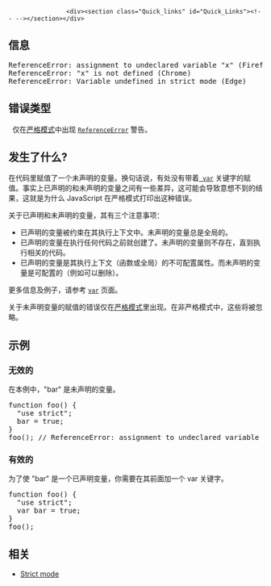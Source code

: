 
                
                  
                    <div><section class="Quick_links" id="Quick_Links"><!-- --></section></div>

<h2 id="&#x4FE1;&#x606F;">&#x4FE1;&#x606F;</h2>

<pre class="syntaxbox">ReferenceError: assignment to undeclared variable &quot;x&quot; (Firefox)
ReferenceError: &quot;x&quot; is not defined (Chrome)
ReferenceError: Variable undefined in strict mode (Edge)
</pre>

<h2 id="&#x9519;&#x8BEF;&#x7C7B;&#x578B;">&#x9519;&#x8BEF;&#x7C7B;&#x578B;</h2>

<p>&#xA0; &#x4EC5;&#x5728;<a href="/zh-CN/docs/Web/JavaScript/Reference/Strict_mode">&#x4E25;&#x683C;&#x6A21;&#x5F0F;</a>&#x4E2D;&#x51FA;&#x73B0; <a href="/zh-CN/docs/Web/JavaScript/Reference/Global_Objects/ReferenceError" title="ReferenceError&#xFF08;&#x5F15;&#x7528;&#x9519;&#x8BEF;&#xFF09; &#x5BF9;&#x8C61;&#x8868;&#x660E;&#x4E00;&#x4E2A;&#x4E0D;&#x5B58;&#x5728;&#x7684;&#x53D8;&#x91CF;&#x88AB;&#x5F15;&#x7528;&#x3002;"><code>ReferenceError</code></a> &#x8B66;&#x544A;&#x3002;</p>

<h2 id="&#x53D1;&#x751F;&#x4E86;&#x4EC0;&#x4E48;">&#x53D1;&#x751F;&#x4E86;&#x4EC0;&#x4E48;?</h2>

<p>&#x5728;&#x4EE3;&#x7801;&#x91CC;&#x8D4B;&#x503C;&#x4E86;&#x4E00;&#x4E2A;&#x672A;&#x58F0;&#x660E;&#x7684;&#x53D8;&#x91CF;&#x3002;&#x6362;&#x53E5;&#x8BDD;&#x8BF4;&#xFF0C;&#x6709;&#x5904;&#x6CA1;&#x6709;&#x5E26;&#x7740;<code><a href="/zh-CN/docs/Web/JavaScript/Reference/Statements/var"> var</a></code> &#x5173;&#x952E;&#x5B57;&#x7684;&#x8D4B;&#x503C;&#x3002;<span id="result_box" lang="zh-CN"><span>&#x4E8B;&#x5B9E;&#x4E0A;&#x5DF2;&#x58F0;&#x660E;&#x7684;&#x548C;&#x672A;&#x58F0;&#x660E;&#x7684;&#x53D8;&#x91CF;&#x4E4B;&#x95F4;&#x6709;&#x4E00;&#x4E9B;&#x5DEE;&#x5F02;&#xFF0C;&#x8FD9;&#x53EF;&#x80FD;&#x4F1A;&#x5BFC;&#x81F4;&#x610F;&#x60F3;&#x4E0D;&#x5230;&#x7684;&#x7ED3;&#x679C;&#xFF0C;&#x8FD9;&#x5C31;&#x662F;&#x4E3A;&#x4EC0;&#x4E48; JavaScript &#x5728;&#x4E25;&#x683C;&#x6A21;&#x5F0F;&#x6253;&#x5370;&#x51FA;&#x8FD9;&#x79CD;&#x9519;&#x8BEF;&#x3002;</span></span></p>

<p><span class="short_text" id="result_box" lang="zh-CN"><span>&#x5173;&#x4E8E;&#x5DF2;&#x58F0;&#x660E;&#x548C;&#x672A;&#x58F0;&#x660E;&#x7684;&#x53D8;&#x91CF;&#xFF0C;&#x5176;&#x6709;&#x4E09;&#x4E2A;&#x6CE8;&#x610F;&#x4E8B;&#x9879;&#xFF1A;</span></span></p>

<ul>
 <li><span class="short_text" id="result_box" lang="zh-CN"><span>&#x5DF2;&#x58F0;&#x660E;&#x7684;&#x53D8;&#x91CF;&#x88AB;&#x7EA6;&#x675F;&#x5728;&#x5176;&#x6267;&#x884C;&#x4E0A;&#x4E0B;&#x6587;&#x4E2D;</span></span><span class="short_text" lang="zh-CN"><span>&#x3002;</span><span>&#x672A;&#x58F0;&#x660E;&#x7684;&#x53D8;&#x91CF;&#x603B;&#x662F;&#x5168;&#x5C40;&#x7684;&#x3002;</span></span></li>
 <li><span class="short_text" id="result_box" lang="zh-CN"><span>&#x5DF2;&#x58F0;&#x660E;&#x7684;&#x53D8;&#x91CF;&#x5728;&#x6267;&#x884C;&#x4EFB;&#x4F55;&#x4EE3;&#x7801;&#x4E4B;&#x524D;&#x5C31;&#x521B;&#x5EFA;&#x4E86;</span></span><span class="short_text" lang="zh-CN"><span>&#x3002;&#x672A;&#x58F0;&#x660E;&#x7684;&#x53D8;&#x91CF;&#x5219;&#x4E0D;&#x5B58;&#x5728;&#xFF0C;&#x76F4;&#x5230;&#x6267;&#x884C;&#x76F8;&#x5173;&#x7684;&#x4EE3;&#x7801;&#x3002;</span></span></li>
 <li><span class="short_text" id="result_box" lang="zh-CN"><span>&#x5DF2;&#x58F0;&#x660E;&#x7684;&#x53D8;&#x91CF;&#x662F;&#x5176;&#x6267;&#x884C;&#x4E0A;&#x4E0B;&#x6587;&#xFF08;&#x51FD;&#x6570;&#x6216;&#x5168;&#x5C40;&#xFF09;&#x7684;&#x4E0D;&#x53EF;&#x914D;&#x7F6E;&#x5C5E;&#x6027;&#x3002;</span><span>&#x800C;&#x672A;&#x58F0;&#x660E;&#x7684;&#x53D8;&#x91CF;&#x662F;&#x53EF;&#x914D;&#x7F6E;&#x7684;&#xFF08;&#x4F8B;&#x5982;&#x53EF;&#x4EE5;&#x5220;&#x9664;&#xFF09;&#x3002;</span></span></li>
</ul>

<p>&#x66F4;&#x591A;&#x4FE1;&#x606F;&#x53CA;&#x4F8B;&#x5B50;&#xFF0C;&#x8BF7;&#x53C2;&#x8003; <code><a href="/zh-CN/docs/Web/JavaScript/Reference/Statements/var">var</a></code> &#x9875;&#x9762;&#x3002;</p>

<p>&#x5173;&#x4E8E;&#x672A;&#x58F0;&#x660E;&#x53D8;&#x91CF;&#x7684;&#x8D4B;&#x503C;&#x7684;&#x9519;&#x8BEF;&#x4EC5;&#x5728;<a href="/zh-CN/docs/Web/JavaScript/Reference/Strict_mode">&#x4E25;&#x683C;&#x6A21;&#x5F0F;</a>&#x91CC;&#x51FA;&#x73B0;&#x3002;&#x5728;&#x975E;&#x4E25;&#x683C;&#x6A21;&#x5F0F;&#x4E2D;&#xFF0C;&#x8FD9;&#x4E9B;&#x5C06;&#x88AB;&#x5FFD;&#x7565;&#x3002;</p>

<h2 id="&#x793A;&#x4F8B;">&#x793A;&#x4F8B;</h2>

<h3 id="&#x65E0;&#x6548;&#x7684;">&#x65E0;&#x6548;&#x7684;</h3>

<p>&#x5728;&#x672C;&#x4F8B;&#x4E2D;&#xFF0C;&quot;bar&quot; &#x662F;&#x672A;&#x58F0;&#x660E;&#x7684;&#x53D8;&#x91CF;&#x3002;</p>

<pre class="brush: js example-bad">function foo() { 
  &quot;use strict&quot;; 
  bar = true; 
} 
foo(); // ReferenceError: assignment to undeclared variable bar
</pre>

<h3 id="&#x6709;&#x6548;&#x7684;">&#x6709;&#x6548;&#x7684;</h3>

<p>&#x4E3A;&#x4E86;&#x4F7F; &quot;bar&quot; &#x662F;&#x4E00;&#x4E2A;&#x5DF2;&#x58F0;&#x660E;&#x53D8;&#x91CF;&#xFF0C;&#x4F60;&#x9700;&#x8981;&#x5728;&#x5176;&#x524D;&#x9762;&#x52A0;&#x4E00;&#x4E2A; var &#x5173;&#x952E;&#x5B57;&#x3002;</p>

<pre class="brush: js example-good">function foo() {
  &quot;use strict&quot;;
  var bar = true;
}
foo();</pre>

<h2 id="&#x76F8;&#x5173;">&#x76F8;&#x5173;</h2>

<ul>
 <li><a href="/en-US/docs/Web/JavaScript/Reference/Strict_mode">Strict mode</a></li>
</ul>
                  
                
              